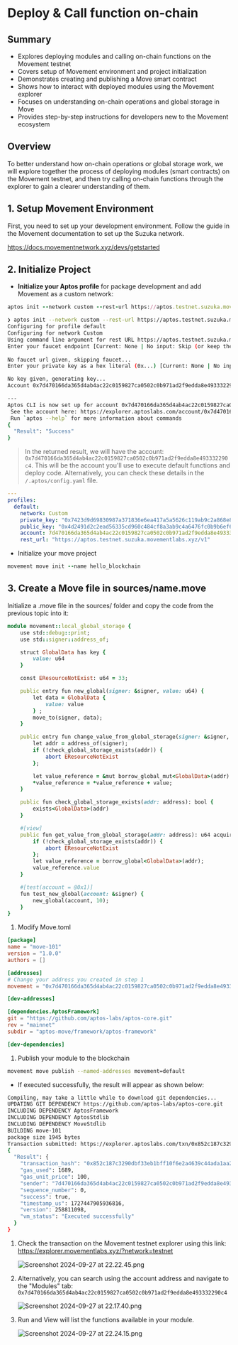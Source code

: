 # Deploy & Call function on-chain

## Summary

- Explores deploying modules and calling on-chain functions on the Movement testnet
- Covers setup of Movement environment and project initialization
- Demonstrates creating and publishing a Move smart contract
- Shows how to interact with deployed modules using the Movement explorer
- Focuses on understanding on-chain operations and global storage in Move
- Provides step-by-step instructions for developers new to the Movement ecosystem

## Overview

To better understand how on-chain operations or global storage work, we will explore together the process of deploying modules (smart contracts) on the Movement testnet, and then try calling on-chain functions through the explorer to gain a clearer understanding of them.

## 1. Setup Movement Environment

First, you need to set up your development environment. Follow the guide in the Movement documentation to set up the Suzuka network.

https://docs.movementnetwork.xyz/devs/getstarted

## 2. Initialize Project

- **Initialize your Aptos profile** for package development and add Movement as a custom network:

```ruby
aptos init --network custom --rest-url https://aptos.testnet.suzuka.movementlabs.xyz/v1
```

```bash
❯ aptos init --network custom --rest-url https://aptos.testnet.suzuka.movementlabs.xyz/v1
Configuring for profile default
Configuring for network Custom
Using command line argument for rest URL https://aptos.testnet.suzuka.movementlabs.xyz/v1
Enter your faucet endpoint [Current: None | No input: Skip (or keep the existing one if present) | 'skip' to not use a faucet]
    
No faucet url given, skipping faucet...
Enter your private key as a hex literal (0x...) [Current: None | No input: Generate new key (or keep one if present)]

No key given, generating key...
Account 0x7d470166da365d4ab4ac22c0159827ca0502c0b971ad2f9edda8e493332290c4 has been initialized locally, but you must transfer coins to it to create the account onchain

---
Aptos CLI is now set up for account 0x7d470166da365d4ab4ac22c0159827ca0502c0b971ad2f9edda8e493332290c4 as profile default!
 See the account here: https://explorer.aptoslabs.com/account/0x7d470166da365d4ab4ac22c0159827ca0502c0b971ad2f9edda8e493332290c4?network=custom
 Run `aptos --help` for more information about commands
{
  "Result": "Success"
}
```

> In the returned result, we will have the account: `0x7d470166da365d4ab4ac22c0159827ca0502c0b971ad2f9edda8e493332290c4`. This will be the account you'll use to execute default functions and deploy code. Alternatively, you can check these details in the `/.aptos/config.yaml` file.
> 

```yaml
---
profiles:
  default:
    network: Custom
    private_key: "0x7423d9d69830987a371836e6ea417a5a5626c119ab9c2a868e85cb890e114587"
    public_key: "0x4d2491d2c2ead56335cd960c484cf8a3ab9c4a6476fc0b9b6ef6a8dfa1e7c566"
    account: 7d470166da365d4ab4ac22c0159827ca0502c0b971ad2f9edda8e493332290c4
    rest_url: "https://aptos.testnet.suzuka.movementlabs.xyz/v1"
```

- Initialize your move project

```ruby
movement move init --name hello_blockchain
```

## 3. Create a Move file in sources/name.move

Initialize a .move file in the sources/ folder and copy the code from the previous topic into it:

```ruby
module movement::local_global_storage {
    use std::debug::print;
    use std::signer::address_of;

    struct GlobalData has key {
        value: u64
    }

    const EResourceNotExist: u64 = 33;

    public entry fun new_global(signer: &signer, value: u64) {
        let data = GlobalData {
            value: value
        } ;
        move_to(signer, data);
    }

    public entry fun change_value_from_global_storage(signer: &signer, value: u64) acquires GlobalData {
        let addr = address_of(signer);
        if (!check_global_storage_exists(addr)) {
            abort EResourceNotExist
        };

        let value_reference = &mut borrow_global_mut<GlobalData>(addr).value;
        *value_reference = *value_reference + value;
    }

    public fun check_global_storage_exists(addr: address): bool {
        exists<GlobalData>(addr)
    }

    #[view]
    public fun get_value_from_global_storage(addr: address): u64 acquires GlobalData {
        if (!check_global_storage_exists(addr)) {
            abort EResourceNotExist
        };
        let value_reference = borrow_global<GlobalData>(addr);
        value_reference.value
    }

    #[test(account = @0x1)]
    fun test_new_global(account: &signer) {
        new_global(account, 10);
    }
}
```

1. Modify Move.toml

```toml
[package]
name = "move-101"
version = "1.0.0"
authors = []

[addresses]
# Change your address you created in step 1
movement = "0x7d470166da365d4ab4ac22c0159827ca0502c0b971ad2f9edda8e493332290c4" 

[dev-addresses]

[dependencies.AptosFramework]
git = "https://github.com/aptos-labs/aptos-core.git"
rev = "mainnet"
subdir = "aptos-move/framework/aptos-framework"

[dev-dependencies]

```

1. Publish your module to the blockchain

```bash
movement move publish --named-addresses movement=default
```

- If executed successfully, the result will appear as shown below:

```bash
Compiling, may take a little while to download git dependencies...
UPDATING GIT DEPENDENCY https://github.com/aptos-labs/aptos-core.git
INCLUDING DEPENDENCY AptosFramework
INCLUDING DEPENDENCY AptosStdlib
INCLUDING DEPENDENCY MoveStdlib
BUILDING move-101
package size 1945 bytes
Transaction submitted: https://explorer.aptoslabs.com/txn/0x852c187c3290dbf33eb1bff10f6e2a4639c44ada1aa2b0941b087908f6b17596?network=custom
{
  "Result": {
    "transaction_hash": "0x852c187c3290dbf33eb1bff10f6e2a4639c44ada1aa2b0941b087908f6b17596",
    "gas_used": 1689,
    "gas_unit_price": 100,
    "sender": "7d470166da365d4ab4ac22c0159827ca0502c0b971ad2f9edda8e493332290c4",
    "sequence_number": 0,
    "success": true,
    "timestamp_us": 1727447905936816,
    "version": 258811098,
    "vm_status": "Executed successfully"
  }
}
```

1. Check the transaction on the Movement testnet explorer using this link: https://explorer.movementlabs.xyz/?network=testnet
    
    ![Screenshot 2024-09-27 at 22.22.45.png](/content-images/Deploy%20&%20Call%20function%20on_chain/Screenshot_2024-09-27_at_22.22.45.png)
    
2. Alternatively, you can search using the account address and navigate to the "Modules" tab: `0x7d470166da365d4ab4ac22c0159827ca0502c0b971ad2f9edda8e493332290c4`
    
    ![Screenshot 2024-09-27 at 22.17.40.png](/content-images/Deploy%20&%20Call%20function%20on_chain/Screenshot_2024-09-27_at_22.17.40.png)
    
3. Run and View will list the functions available in your module.
    
    ![Screenshot 2024-09-27 at 22.24.15.png](/content-images/Deploy%20&%20Call%20function%20on_chain/Screenshot_2024-09-27_at_22.24.15.png)